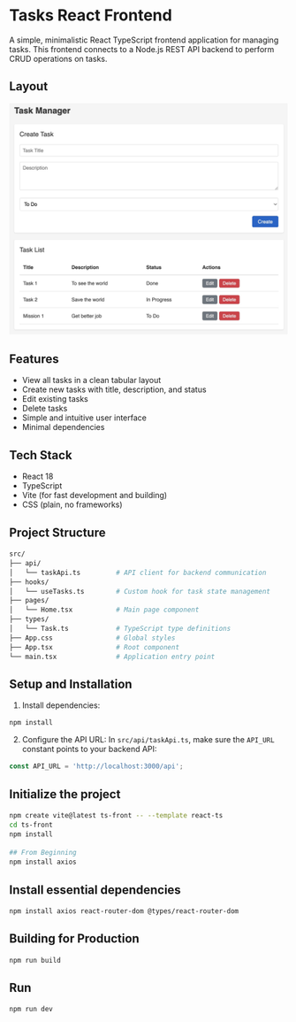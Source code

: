 # Tasks React Frontend

A simple, minimalistic React TypeScript frontend application for managing tasks. This frontend connects to a Node.js REST API backend to perform CRUD operations on tasks.

## Layout
![image](../img/website.jpg)

## Features

- View all tasks in a clean tabular layout
- Create new tasks with title, description, and status
- Edit existing tasks
- Delete tasks
- Simple and intuitive user interface
- Minimal dependencies

## Tech Stack

- React 18
- TypeScript
- Vite (for fast development and building)
- CSS (plain, no frameworks)

## Project Structure

``` bash
src/
├── api/
│   └── taskApi.ts         # API client for backend communication
├── hooks/
│   └── useTasks.ts        # Custom hook for task state management
├── pages/
│   └── Home.tsx           # Main page component
├── types/
│   └── Task.ts            # TypeScript type definitions
├── App.css                # Global styles
├── App.tsx                # Root component
└── main.tsx               # Application entry point
```

## Setup and Installation
1. Install dependencies:
```bash
npm install
```

2. Configure the API URL:
In `src/api/taskApi.ts`, make sure the `API_URL` constant points to your backend API:
```typescript
const API_URL = 'http://localhost:3000/api';
```

## Initialize the project
```bash
npm create vite@latest ts-front -- --template react-ts
cd ts-front
npm install

## From Beginning
npm install axios
```

## Install essential dependencies
```bash
npm install axios react-router-dom @types/react-router-dom
```


## Building for Production
```bash
npm run build
```

## Run
```bash
npm run dev
```